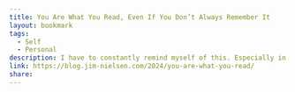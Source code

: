 ```yaml
---
title: You Are What You Read, Even If You Don’t Always Remember It
layout: bookmark
tags:
  - Self
  - Personal
description: I have to constantly remind myself of this. Especially in an environment that prioritizes optimizing and maximizing personal productivity, where it seems if you can’t measure (let alone remember) the impact of a book in your life then it wasn’t worth reading.
link: https://blog.jim-nielsen.com/2024/you-are-what-you-read/
share:
---
```


